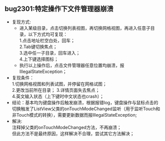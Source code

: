 ## bug2301:特定操作下文件管理器崩溃
- 复现方式:  
  - 进入某级目录，点击切换列表视图，再切换网格视图，再进入任意子目录，以下方式均可复现：  
  1.点击地址栏空白处，回车；  
  2.Tab键切换焦点；  
  3.选中任一子目录，回车进入；  
  4.上下键选择图标；  
  - 执行以上操作后，点击文件管理器任意位置均崩溃，报IllegalStateException；
- 复现条件：  
  1.切换网格视图和列表试图，并停留在网格试图；  
  2.更改当前所在目录；
  3.详情页面失去焦点；  
  4.英文输入状态（上下键时中文状态也crash）；
- 结论：基本均为键盘操作后触发崩溃，根据报错log，键盘操作与鼠标点击的切换触发了ListView父类的onTouchModeChanged监听（用于监听Touch和非Touch模式的转换），需要更新数据而报IllegalStateException;  
- 解决:  
  注释掉父类的onTouchModeChanged方法，不再崩溃；  
  但此方法不是最终原因，这样解决不合理，尝试其它方法解决；

